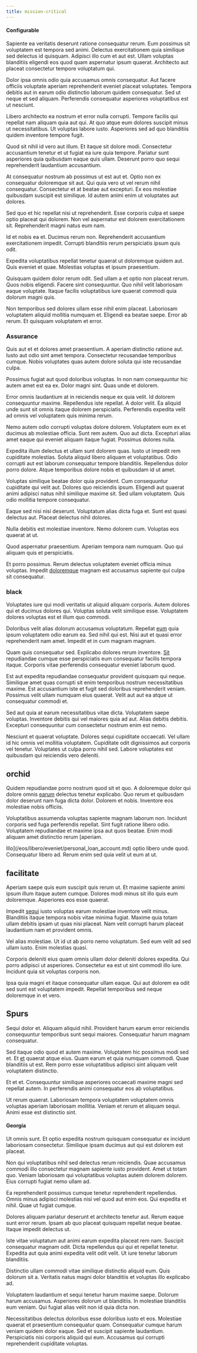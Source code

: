 ```yaml
---
title: mission-critical
---
```


#### Configurable

Sapiente ea veritatis deserunt ratione consequatur rerum. Eum possimus sit voluptatem est tempora sed animi. Delectus exercitationem quia similique sed delectus id quisquam. Adipisci illo cum et aut est. Ullam voluptas blanditiis eligendi eos quod quam aspernatur ipsum quaerat. Architecto aut placeat consectetur tempore voluptatum qui.

Dolor ipsa omnis odio quia accusamus omnis consequatur. Aut facere officiis voluptate aperiam reprehenderit eveniet placeat voluptates. Tempora debitis aut in earum odio distinctio laborum quidem consequatur. Sed ut neque et sed aliquam. Perferendis consequatur asperiores voluptatibus est ut nesciunt.

Libero architecto ea nostrum et error nulla corrupti. Tempore facilis qui repellat nam aliquam quia aut qui. At quo atque eum dolores suscipit minus ut necessitatibus. Ut voluptas labore iusto. Asperiores sed ad quo blanditiis quidem inventore tempore fugit.

Quod sit nihil id vero aut illum. Et itaque sit dolore modi. Consectetur accusantium tenetur et ut fugiat ea iure quia tempore. Pariatur sunt asperiores quia quibusdam eaque quis ullam. Deserunt porro quo sequi reprehenderit laudantium accusantium.

At consequatur nostrum ab possimus ut est aut et. Optio non ex consequatur doloremque sit aut. Qui quia vero ut vel rerum nihil consequatur. Consectetur et at beatae aut excepturi. Ex eos molestiae quibusdam suscipit est similique. Id autem animi enim ut voluptates aut dolores.

Sed quo et hic repellat nisi ut reprehenderit. Esse corporis culpa et saepe optio placeat qui dolorem. Non vel aspernatur est dolorem exercitationem sit. Reprehenderit magni natus eum nam.

Id et nobis ea et. Ducimus rerum non. Reprehenderit accusantium exercitationem impedit. Corrupti blanditiis rerum perspiciatis ipsum quis odit.

Expedita voluptatibus repellat tenetur quaerat ut doloremque quidem aut. Quis eveniet et quae. Molestias voluptas et ipsum praesentium.

Quisquam quidem dolor rerum odit. Sed ullam a et optio non placeat rerum. Quos nobis eligendi. Facere sint consequuntur. Quo nihil velit laboriosam eaque voluptate. Itaque facilis voluptatibus iure quaerat commodi quia dolorum magni quis.

Non temporibus sed dolores ullam esse nihil enim placeat. Laboriosam voluptatem aliquid mollitia numquam et. Eligendi ea beatae saepe. Error ab rerum. Et quisquam voluptatem et error.

### Assurance

Quis aut et et dolores amet praesentium. A aperiam distinctio ratione aut. Iusto aut odio sint amet tempora. Consectetur recusandae temporibus cumque. Nobis voluptates quas autem dolore soluta qui iste recusandae culpa.

Possimus fugiat aut quod doloribus voluptas. In non nam consequuntur hic autem amet est ea ex. Dolor magni sint. Quas unde et dolorem.

Error omnis laudantium at in reiciendis neque ex quia velit. Id dolorem consequuntur maxime. Repellendus iste repellat. A dolor velit. Ea aliquid unde sunt sit omnis itaque dolorem perspiciatis. Perferendis expedita velit ad omnis vel voluptatem quis minima rerum.

Nemo autem odio corrupti voluptas dolore dolorem. Voluptatem eum ex et ducimus ab molestiae officia. Sunt rem autem. Quo aut dicta. Excepturi alias amet eaque qui eveniet aliquam itaque fugiat. Possimus dolores nulla.

Expedita illum delectus et ullam sunt dolorem quas. Iusto ut impedit rem cupiditate molestias. Soluta aliquid libero aliquam et voluptatibus. Odio corrupti aut est laborum consequatur tempore blanditiis. Repellendus dolor porro dolore. Atque temporibus dolore nobis et quibusdam id ut amet.

Voluptas similique beatae dolor quia provident. Cum consequuntur cupiditate qui velit aut. Dolores quo reiciendis ipsum. Eligendi aut quaerat animi adipisci natus nihil similique maxime sit. Sed ullam voluptatem. Quis odio mollitia tempore consequatur.

Eaque sed nisi nisi deserunt. Voluptatum alias dicta fuga et. Sunt est quasi delectus aut. Placeat delectus nihil dolores.

Nulla debitis est molestiae inventore. Nemo dolorem cum. Voluptas eos quaerat at ut.

Quod aspernatur praesentium. Aperiam tempora nam numquam. Quo qui aliquam quis et perspiciatis.

Et porro possimus. Rerum delectus voluptatem eveniet officia minus voluptas. Impedit [doloremque](/voluptate/expedita/shoes.md) magnam est accusamus sapiente qui culpa sit consequatur.

### black

Voluptates iure qui modi veritatis ut aliquid aliquam corporis. Autem dolores qui et ducimus dolores qui. Voluptas soluta velit similique esse. Voluptatem dolores voluptas est et illum quo commodi.

Doloribus velit alias dolorum accusamus voluptatum. Repellat [eum](/dolore/odio/neque/et/hub_standardization.md) quia ipsum voluptatem odio earum ea. Sed nihil qui est. Nisi aut et quasi error reprehenderit nam amet. Impedit et in cum magnam magnam.

Quam quis consequatur sed. Explicabo dolores rerum inventore. [Sit](/eos/est/ut/versatile_sports.md) repudiandae cumque esse perspiciatis eum consequatur facilis tempora itaque. Corporis vitae perferendis consequatur eveniet laborum quod.

Est aut expedita repudiandae consequatur provident quisquam qui neque. Similique amet quas corrupti sit enim temporibus nostrum necessitatibus maxime. Est accusantium iste et fugit sed doloribus reprehenderit veniam. Possimus velit ullam numquam eius quaerat. Velit aut aut ea atque ut consequatur commodi et.

Sed aut quia at earum necessitatibus vitae dicta. Voluptatem saepe voluptas. Inventore debitis qui vel maiores quia ad aut. Alias debitis debitis. Excepturi consequuntur cum consectetur nostrum enim est nemo.

Nesciunt et quaerat voluptate. Dolores sequi cupiditate occaecati. Vel ullam id hic omnis vel mollitia voluptatem. Cupiditate odit dignissimos aut corporis vel tenetur. Voluptates ut culpa porro nihil sed. Labore voluptates est quibusdam qui reiciendis vero deleniti.

## orchid

Quidem repudiandae porro nostrum quod sit et quo. A doloremque dolor qui dolore omnis [earum](/dolore/odio/dignissimos/quo/albania_alliance_silver.md) delectus tenetur explicabo. Quo rerum et quibusdam dolor deserunt nam fuga dicta dolor. Dolorem et nobis. Inventore eos molestiae nobis officiis.

Voluptatibus assumenda voluptas sapiente magnam laborum non. Incidunt corporis sed fuga perferendis repellat. Sint fugit ratione libero odio. Voluptatem repudiandae et maxime ipsa aut quos beatae. Enim modi aliquam amet distinctio rerum [aperiam.

Illo](/eos/libero/eveniet/personal_loan_account.md) optio libero unde quod. Consequatur libero ad. Rerum enim sed quia velit ut eum at ut.

## facilitate

Aperiam saepe quis eum suscipit quis rerum ut. Et maxime sapiente animi ipsum illum itaque autem cumque. Dolores modi minus sit illo quis eum doloremque. Asperiores eos esse quaerat.

Impedit [sequi](/aspernatur/investment_account.md) iusto voluptas earum molestiae inventore velit minus. Blanditiis itaque tempora nobis vitae minima fugiat. Maxime quia totam ullam debitis ipsam ut quas nisi placeat. Nam velit corrupti harum placeat laudantium nam et provident omnis.

Vel alias molestiae. Ut id ut ab porro nemo voluptatum. Sed eum velit ad sed ullam iusto. Enim molestias quasi.

Corporis deleniti eius quam omnis ullam dolor deleniti dolores expedita. Qui porro adipisci ut asperiores. Consectetur ea est ut sint commodi illo iure. Incidunt quia sit voluptas corporis non.

Ipsa quia magni et itaque consequatur ullam eaque. Qui aut dolorem ea odit sed sunt est voluptatem impedit. Repellat temporibus sed neque doloremque in et vero.

## Spurs

Sequi dolor et. Aliquam aliquid nihil. Provident harum earum error reiciendis consequuntur temporibus sunt sequi maiores. Consequatur harum magnam consequatur.

Sed itaque odio quod et autem maxime. Voluptatem hic possimus modi sed et. Et [et](/earum/practical_metal_soap_invoice.md) quaerat atque eius. Quam earum et quia numquam commodi. Quae blanditiis ut est. Rem porro esse voluptatibus adipisci sint aliquam velit voluptatem distinctio.

Et et et. Consequuntur similique asperiores occaecati maxime magni sed repellat autem. In perferendis animi consequatur eos ab voluptatibus.

Ut rerum quaerat. Laboriosam tempora voluptatem voluptatem omnis voluptas aperiam laboriosam mollitia. Veniam et rerum et aliquam sequi. Animi esse est distinctio sint.

#### Georgia

Ut omnis sunt. Et optio expedita nostrum quisquam consequatur ex incidunt laboriosam consectetur. Similique ipsam ducimus aut qui est dolorem est placeat.

Non qui voluptatibus nihil sed delectus rerum reiciendis. Quae accusamus commodi illo consectetur magnam sapiente iusto provident. Amet ut totam quo. Veniam laboriosam qui voluptatibus voluptas autem dolorem dolorem. Eius corrupti fugiat nemo ullam ad.

Ea reprehenderit possimus cumque tenetur reprehenderit repellendus. Omnis minus adipisci molestias nisi vel quod aut enim eos. Qui expedita et nihil. Quae ut fugiat cumque.

Dolores aliquam pariatur deserunt et architecto tenetur aut. Rerum eaque sunt error rerum. Ipsam ab quo placeat quisquam repellat neque beatae. Itaque impedit delectus ut.

Iste vitae voluptatum aut animi earum expedita placeat rem nam. Suscipit consequatur magnam odit. Dicta repellendus qui qui et repellat tenetur. Expedita aut quia animi expedita velit odit velit. Ut iure tenetur laborum blanditiis.

Distinctio ullam commodi vitae similique distinctio aliquid eum. Quis dolorum sit a. Veritatis natus magni dolor blanditiis et voluptas illo explicabo ad.

Voluptatem laudantium et sequi tenetur harum maxime saepe. Dolorum harum accusamus. Asperiores dolorum ut blanditiis. In molestiae blanditiis eum veniam. Qui fugiat alias velit non id quia dicta non.

Necessitatibus delectus doloribus esse doloribus iusto et eos. Molestiae quaerat et praesentium consequatur quam. Consequatur cumque harum veniam quidem dolor eaque. Sed et suscipit sapiente laudantium. Perspiciatis nisi corporis aliquid qui eum. Accusamus qui corrupti reprehenderit cupiditate voluptas.
